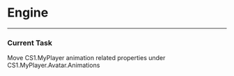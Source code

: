 # Engine
___

### Current Task

Move CS1.MyPlayer animation related properties under CS1.MyPlayer.Avatar.Animations